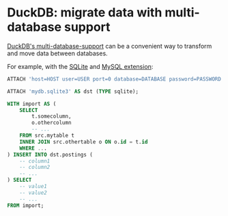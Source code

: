 # DuckDB: migrate data with multi-database support

[DuckDB's multi-database-support](https://duckdb.org/2024/01/26/multi-database-support-in-duckdb.html)
can be a convenient way to transform and move data between databases.

For example, with the [SQLite](https://duckdb.org/docs/extensions/sqlite) and
[MySQL extension](https://duckdb.org/docs/extensions/mysql.html):

```sql
ATTACH 'host=HOST user=USER port=0 database=DATABASE password=PASSWORD' AS src (TYPE mysql);

ATTACH 'mydb.sqlite3' AS dst (TYPE sqlite);

WITH import AS (
    SELECT
        t.somecolumn,
        o.othercolumn
        -- ...
    FROM src.mytable t
    INNER JOIN src.othertable o ON o.id = t.id
    WHERE ...
) INSERT INTO dst.postings (
    -- column1
    -- column2
    -- ...
) SELECT
    -- value1
    -- value2
    -- ...
FROM import;
```
